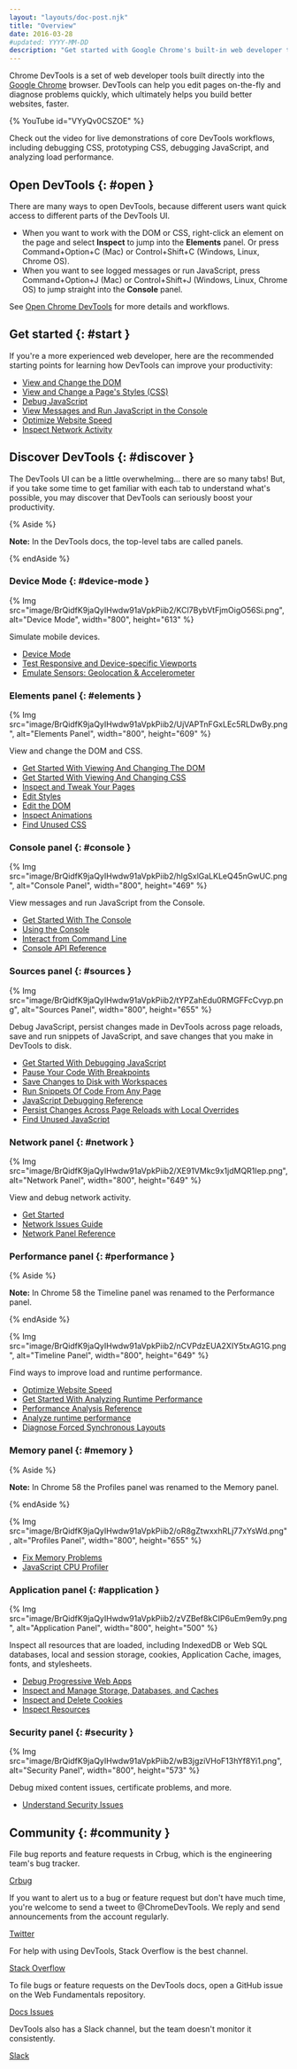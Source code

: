 ```yaml
---
layout: "layouts/doc-post.njk"
title: "Overview"
date: 2016-03-28
#updated: YYYY-MM-DD
description: "Get started with Google Chrome's built-in web developer tools."
---
```


Chrome DevTools is a set of web developer tools built directly into the [Google Chrome][1] browser.
DevTools can help you edit pages on-the-fly and diagnose problems quickly, which ultimately helps
you build better websites, faster.

{% YouTube id="VYyQv0CSZOE" %}

Check out the video for live demonstrations of core DevTools workflows, including debugging CSS,
prototyping CSS, debugging JavaScript, and analyzing load performance.

## Open DevTools {: #open }

There are many ways to open DevTools, because different users want quick access to different parts
of the DevTools UI.

- When you want to work with the DOM or CSS, right-click an element on the page and select
  **Inspect** to jump into the **Elements** panel. Or press Command+Option+C (Mac) or
  Control+Shift+C (Windows, Linux, Chrome OS).
- When you want to see logged messages or run JavaScript, press Command+Option+J (Mac) or
  Control+Shift+J (Windows, Linux, Chrome OS) to jump straight into the **Console** panel.

See [Open Chrome DevTools][2] for more details and workflows.

## Get started {: #start }

If you're a more experienced web developer, here are the recommended starting points for learning
how DevTools can improve your productivity:

- [View and Change the DOM][3]
- [View and Change a Page's Styles (CSS)][4]
- [Debug JavaScript][5]
- [View Messages and Run JavaScript in the Console][6]
- [Optimize Website Speed][7]
- [Inspect Network Activity][8]

## Discover DevTools {: #discover }

The DevTools UI can be a little overwhelming... there are so many tabs! But, if you take some time
to get familiar with each tab to understand what's possible, you may discover that DevTools can
seriously boost your productivity.

{% Aside %}

**Note:** In the DevTools docs, the top-level tabs are called panels.

{% endAside %}

### Device Mode {: #device-mode }

{% Img src="image/BrQidfK9jaQyIHwdw91aVpkPiib2/KCl7BybVtFjmOigO56Si.png", alt="Device Mode", width="800", height="613" %}

Simulate mobile devices.

- [Device Mode][9]
- [Test Responsive and Device-specific Viewports][10]
- [Emulate Sensors: Geolocation & Accelerometer][11]

### Elements panel {: #elements }

{% Img src="image/BrQidfK9jaQyIHwdw91aVpkPiib2/UjVAPTnFGxLEc5RLDwBy.png", alt="Elements Panel", width="800", height="609" %}

View and change the DOM and CSS.

- [Get Started With Viewing And Changing The DOM][12]
- [Get Started With Viewing And Changing CSS][13]
- [Inspect and Tweak Your Pages][14]
- [Edit Styles][15]
- [Edit the DOM][16]
- [Inspect Animations][17]
- [Find Unused CSS][18]

### Console panel {: #console }

{% Img src="image/BrQidfK9jaQyIHwdw91aVpkPiib2/hlgSxlGaLKLeQ45nGwUC.png", alt="Console Panel", width="800", height="469" %}

View messages and run JavaScript from the Console.

- [Get Started With The Console][19]
- [Using the Console][20]
- [Interact from Command Line][21]
- [Console API Reference][22]

### Sources panel {: #sources }

{% Img src="image/BrQidfK9jaQyIHwdw91aVpkPiib2/tYPZahEdu0RMGFFcCvyp.png", alt="Sources Panel", width="800", height="655" %}

Debug JavaScript, persist changes made in DevTools across page reloads, save and run snippets of
JavaScript, and save changes that you make in DevTools to disk.

- [Get Started With Debugging JavaScript][23]
- [Pause Your Code With Breakpoints][24]
- [Save Changes to Disk with Workspaces][25]
- [Run Snippets Of Code From Any Page][26]
- [JavaScript Debugging Reference][27]
- [Persist Changes Across Page Reloads with Local Overrides][28]
- [Find Unused JavaScript][29]

### Network panel {: #network }

{% Img src="image/BrQidfK9jaQyIHwdw91aVpkPiib2/XE91VMkc9x1jdMQR1Iep.png", alt="Network Panel", width="800", height="649" %}

View and debug network activity.

- [Get Started][30]
- [Network Issues Guide][31]
- [Network Panel Reference][32]

### Performance panel {: #performance }

{% Aside %}

**Note:** In Chrome 58 the Timeline panel was renamed to the Performance panel.

{% endAside %}

{% Img src="image/BrQidfK9jaQyIHwdw91aVpkPiib2/nCVPdzEUA2XIY5txAG1G.png", alt="Timeline Panel", width="800", height="649" %}

Find ways to improve load and runtime performance.

- [Optimize Website Speed][33]
- [Get Started With Analyzing Runtime Performance][34]
- [Performance Analysis Reference][35]
- [Analyze runtime performance][36]
- [Diagnose Forced Synchronous Layouts][37]

### Memory panel {: #memory }

{% Aside %}

**Note:** In Chrome 58 the Profiles panel was renamed to the Memory panel.

{% endAside %}

{% Img src="image/BrQidfK9jaQyIHwdw91aVpkPiib2/oR8gZtwxxhRLj77xYsWd.png", alt="Profiles Panel", width="800", height="655" %}

- [Fix Memory Problems][38]
- [JavaScript CPU Profiler][39]

### Application panel {: #application }

{% Img src="image/BrQidfK9jaQyIHwdw91aVpkPiib2/zVZBef8kCIP6uEm9em9y.png", alt="Application Panel", width="800", height="500" %}

Inspect all resources that are loaded, including IndexedDB or Web SQL databases, local and session
storage, cookies, Application Cache, images, fonts, and stylesheets.

- [Debug Progressive Web Apps][40]
- [Inspect and Manage Storage, Databases, and Caches][41]
- [Inspect and Delete Cookies][42]
- [Inspect Resources][43]

### Security panel {: #security }

{% Img src="image/BrQidfK9jaQyIHwdw91aVpkPiib2/wB3jgziVHoF13hYf8Yi1.png", alt="Security Panel", width="800", height="573" %}

Debug mixed content issues, certificate problems, and more.

- [Understand Security Issues][44]

## Community {: #community }

File bug reports and feature requests in Crbug, which is the engineering team's bug tracker.

[Crbug][45]

If you want to alert us to a bug or feature request but don't have much time, you're welcome to send
a tweet to @ChromeDevTools. We reply and send announcements from the account regularly.

[Twitter][46]

For help with using DevTools, Stack Overflow is the best channel.

[Stack Overflow][47]

To file bugs or feature requests on the DevTools docs, open a GitHub issue on the Web Fundamentals
repository.

[Docs Issues][48]

DevTools also has a Slack channel, but the team doesn't monitor it consistently.

[Slack][49]

[1]: https://www.google.com/chrome/
[2]: /web/tools/chrome-devtools/open
[3]: /web/tools/chrome-devtools/dom
[4]: /web/tools/chrome-devtools/css
[5]: /web/tools/chrome-devtools/javascript
[6]: /web/tools/chrome-devtools/console/get-started
[7]: /web/tools/chrome-devtools/speed/get-started
[8]: /web/tools/chrome-devtools/network
[9]: /web/tools/chrome-devtools/device-mode
[10]: /web/tools/chrome-devtools/device-mode/emulate-mobile-viewports
[11]: /web/tools/chrome-devtools/device-mode/device-input-and-sensors
[12]: /web/tools/chrome-devtools/dom
[13]: /web/tools/chrome-devtools/css
[14]: /web/tools/chrome-devtools/inspect-styles
[15]: /web/tools/chrome-devtools/inspect-styles/edit-styles
[16]: /web/tools/chrome-devtools/inspect-styles/edit-dom
[17]: /web/tools/chrome-devtools/inspect-styles/animations
[18]: /web/tools/chrome-devtools/coverage
[19]: /web/tools/chrome-devtools/console/get-started
[20]: /web/tools/chrome-devtools/console
[21]: /web/tools/chrome-devtools/console/command-line-reference
[22]: /web/tools/chrome-devtools/console/console-reference
[23]: /web/tools/chrome-devtools/javascript
[24]: /web/tools/chrome-devtools/javascript/breakpoints
[25]: /web/tools/setup/setup-workflow
[26]: /web/tools/chrome-devtools/snippets
[27]: /web/tools/chrome-devtools/javascript/reference
[28]: /web/updates/2018/01/devtools#overrides
[29]: /web/tools/chrome-devtools/coverage
[30]: /web/tools/chrome-devtools/network-performance
[31]: /web/tools/chrome-devtools/network-performance/issues
[32]: /web/tools/chrome-devtools/network-performance/reference
[33]: /web/tools/chrome-devtools/speed/get-started
[34]: /web/tools/chrome-devtools/evaluate-performance
[35]: /web/tools/chrome-devtools/evaluate-performance/reference
[36]: /web/tools/chrome-devtools/rendering-tools
[37]: /web/tools/chrome-devtools/rendering-tools/forced-synchronous-layouts
[38]: /web/tools/chrome-devtools/memory-problems
[39]: /web/tools/chrome-devtools/rendering-tools/js-execution
[40]: /web/tools/chrome-devtools/progressive-web-apps
[41]: /web/tools/chrome-devtools/manage-data/local-storage
[42]: /web/tools/chrome-devtools/manage-data/cookies
[43]: /web/tools/chrome-devtools/manage-data/page-resources
[44]: /web/tools/chrome-devtools/security
[45]: https://crbug.com/new
[46]: https://twitter.com/ChromeDevTools
[47]: https://stackoverflow.com/questions/ask?tags=google-chrome-devtools
[48]: https://github.com/google/webfundamentals/issues/new
[49]: https://chromiumdev.slack.com/messages/devtools/
